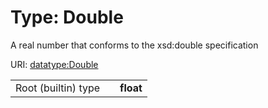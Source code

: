
# Type: Double


A real number that conforms to the xsd:double specification

URI: [datatype:Double](https://w3id.org/linkml/type/Double)

|  |  |  |
| --- | --- | --- |
| Root (builtin) type | | **float** |
